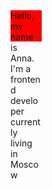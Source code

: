 <div>
  Hello, my name is Anna. I'm a frontend developer currently living in Moscow
</div>
<style>
  div {
    width: 50px;
    height: 50px;
    background-color: red;
    }
</style>
